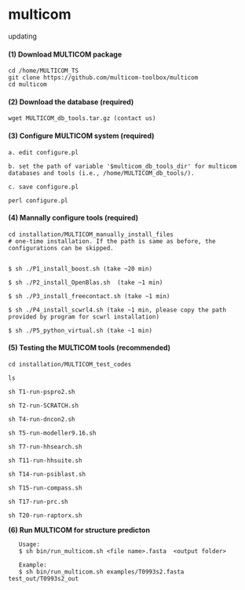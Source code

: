 # multicom
updating

#### (1) Download MULTICOM package

```
cd /home/MULTICOM_TS
git clone https://github.com/multicom-toolbox/multicom
cd multicom
```

#### (2) Download the database (required)
```
wget MULTICOM_db_tools.tar.gz (contact us)
```
#### (3) Configure MULTICOM system (required)

```
a. edit configure.pl

b. set the path of variable '$multicom_db_tools_dir' for multicom databases and tools (i.e., /home/MULTICOM_db_tools/).

c. save configure.pl

perl configure.pl
```

#### (4) Mannally configure tools (required)

```
cd installation/MULTICOM_manually_install_files
# one-time installation. If the path is same as before, the configurations can be skipped.


$ sh ./P1_install_boost.sh (take ~20 min)

$ sh ./P2_install_OpenBlas.sh  (take ~1 min)

$ sh ./P3_install_freecontact.sh (take ~1 min)

$ sh ./P4_install_scwrl4.sh (take ~1 min, please copy the path provided by program for scwrl installation)

$ sh ./P5_python_virtual.sh (take ~1 min)
```

#### (5) Testing the MULTICOM tools (recommended)


```
cd installation/MULTICOM_test_codes

ls

sh T1-run-pspro2.sh

sh T2-run-SCRATCH.sh

sh T4-run-dncon2.sh 

sh T5-run-modeller9.16.sh

sh T7-run-hhsearch.sh

sh T11-run-hhsuite.sh

sh T14-run-psiblast.sh

sh T15-run-compass.sh

sh T17-run-prc.sh

sh T20-run-raptorx.sh

```

**(6) Run MULTICOM for structure predicton**

```
   Usage:
   $ sh bin/run_multicom.sh <file name>.fasta  <output folder>

   Example:
   $ sh bin/run_multicom.sh examples/T0993s2.fasta test_out/T0993s2_out
```

